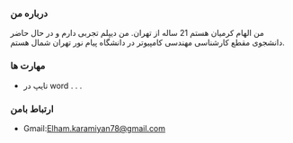 ### درباره من
من الهام کرمیان هستم 21 ساله از تهران. من دیپلم تجربی دارم و در حال حاضر دانشجوی مقطع کارشناسی مهندسی کامپیوتر در دانشگاه پیام نور تهران شمال هستم.
### مهارت ها
+ تایپ در word 
.
.
.
### ارتباط بامن
- Gmail:Elham.karamiyan78@gmail.com
